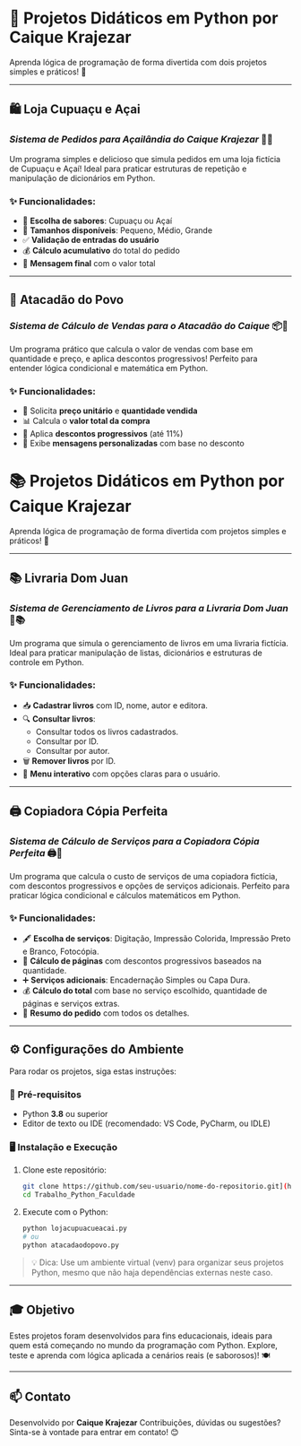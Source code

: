 # 🍧 **Projetos Didáticos em Python por Caique Krajezar**

Aprenda lógica de programação de forma divertida com dois projetos simples e práticos! 🚀

---

## 🛍️ **Loja Cupuaçu e Açai**

### *Sistema de Pedidos para Açailândia do Caique Krajezar* 🍨🍫

Um programa simples e delicioso que simula pedidos em uma loja fictícia de Cupuaçu e Açaí! Ideal para praticar estruturas de repetição e manipulação de dicionários em Python.

### ✨ **Funcionalidades**:

* 🥤 **Escolha de sabores**: Cupuaçu ou Açaí
* 📏 **Tamanhos disponíveis**: Pequeno, Médio, Grande
* ✅ **Validação de entradas do usuário**
* 💰 **Cálculo acumulativo** do total do pedido
* 🧾 **Mensagem final** com o valor total

---

## 🏪 **Atacadão do Povo**

### *Sistema de Cálculo de Vendas para o Atacadão do Caique* 📦🧮

Um programa prático que calcula o valor de vendas com base em quantidade e preço, e aplica descontos progressivos! Perfeito para entender lógica condicional e matemática em Python.

### ✨ **Funcionalidades**:

* 🔢 Solicita **preço unitário** e **quantidade vendida**
* 📊 Calcula o **valor total da compra**
* 🎯 Aplica **descontos progressivos** (até 11%)
* 💬 Exibe **mensagens personalizadas** com base no desconto

# 📚 **Projetos Didáticos em Python por Caique Krajezar**

Aprenda lógica de programação de forma divertida com projetos simples e práticos! 🚀

---

## 📚 **Livraria Dom Juan**

### *Sistema de Gerenciamento de Livros para a Livraria Dom Juan* 📖📚

Um programa que simula o gerenciamento de livros em uma livraria fictícia. Ideal para praticar manipulação de listas, dicionários e estruturas de controle em Python.

### ✨ **Funcionalidades**:

* 📥 **Cadastrar livros** com ID, nome, autor e editora.
* 🔍 **Consultar livros**:
  * Consultar todos os livros cadastrados.
  * Consultar por ID.
  * Consultar por autor.
* 🗑️ **Remover livros** por ID.
* 🧾 **Menu interativo** com opções claras para o usuário.

---

## 🖨️ **Copiadora Cópia Perfeita**

### *Sistema de Cálculo de Serviços para a Copiadora Cópia Perfeita* 🖨️📄

Um programa que calcula o custo de serviços de uma copiadora fictícia, com descontos progressivos e opções de serviços adicionais. Perfeito para praticar lógica condicional e cálculos matemáticos em Python.

### ✨ **Funcionalidades**:

* 🖋️ **Escolha de serviços**: Digitação, Impressão Colorida, Impressão Preto e Branco, Fotocópia.
* 📄 **Cálculo de páginas** com descontos progressivos baseados na quantidade.
* ➕ **Serviços adicionais**: Encadernação Simples ou Capa Dura.
* 💰 **Cálculo do total** com base no serviço escolhido, quantidade de páginas e serviços extras.
* 🧾 **Resumo do pedido** com todos os detalhes.

---
## ⚙️ **Configurações do Ambiente**

Para rodar os projetos, siga estas instruções:

### 📌 **Pré-requisitos**

* Python **3.8** ou superior
* Editor de texto ou IDE (recomendado: VS Code, PyCharm, ou IDLE)

### 🖥️ **Instalação e Execução**

1. Clone este repositório:

   ```bash
   git clone https://github.com/seu-usuario/nome-do-repositorio.git](https://github.com/CaiqueKrajezar/Trabalho_Python_Faculdade.git
   cd Trabalho_Python_Faculdade
   ```
2. Execute com o Python:

   ```bash
   python lojacupuacueacai.py
   # ou
   python atacadaodopovo.py
   ```

> 💡 Dica: Use um ambiente virtual (venv) para organizar seus projetos Python, mesmo que não haja dependências externas neste caso.

---

## 🎓 **Objetivo**

Estes projetos foram desenvolvidos para fins educacionais, ideais para quem está começando no mundo da programação com Python.
Explore, teste e aprenda com lógica aplicada a cenários reais (e saborosos)! 🍽️

---

## 📫 **Contato**

Desenvolvido por **Caique Krajezar**
Contribuições, dúvidas ou sugestões? Sinta-se à vontade para entrar em contato! 😊

